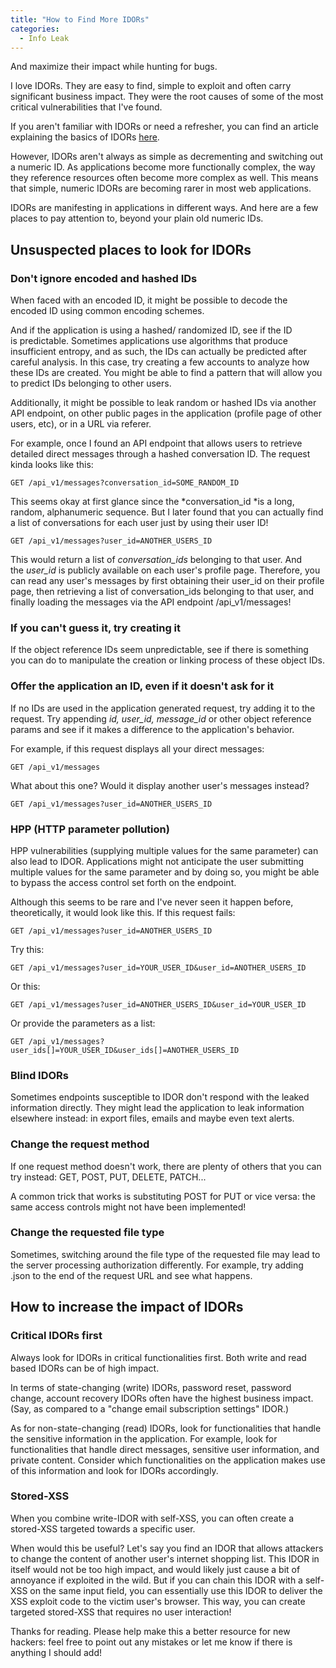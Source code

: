 ```yaml
---
title: "How to Find More IDORs"
categories:
  - Info Leak
---
```

And maximize their impact while hunting for bugs.

I love IDORs. They are easy to find, simple to exploit and often carry significant business impact. They were the root causes of some of the most critical vulnerabilities that I've found.

If you aren't familiar with IDORs or need a refresher, you can find an article explaining the basics of IDORs [here](https://vkili.github.io/blog/info%20leak/intro-to-idor/).

However, IDORs aren't always as simple as decrementing and switching out a numeric ID. As applications become more functionally complex, the way they reference resources often become more complex as well. This means that simple, numeric IDORs are becoming rarer in most web applications.

IDORs are manifesting in applications in different ways. And here are a few places to pay attention to, beyond your plain old numeric IDs.

## Unsuspected places to look for IDORs

### Don't ignore encoded and hashed IDs

When faced with an encoded ID, it might be possible to decode the encoded ID using common encoding schemes.

And if the application is using a hashed/ randomized ID, see if the ID is predictable. Sometimes applications use algorithms that produce insufficient entropy, and as such, the IDs can actually be predicted after careful analysis. In this case, try creating a few accounts to analyze how these IDs are created. You might be able to find a pattern that will allow you to predict IDs belonging to other users.

Additionally, it might be possible to leak random or hashed IDs via another API endpoint, on other public pages in the application (profile page of other users, etc), or in a URL via referer.

For example, once I found an API endpoint that allows users to retrieve detailed direct messages through a hashed conversation ID. The request kinda looks like this:

```
GET /api_v1/messages?conversation_id=SOME_RANDOM_ID
```

This seems okay at first glance since the *conversation_id *is a long, random, alphanumeric sequence. But I later found that you can actually find a list of conversations for each user just by using their user ID!

```
GET /api_v1/messages?user_id=ANOTHER_USERS_ID
```

This would return a list of *conversation_ids* belonging to that user. And the *user_id* is publicly available on each user's profile page. Therefore, you can read any user's messages by first obtaining their user_id on their profile page, then retrieving a list of conversation_ids belonging to that user, and finally loading the messages via the API endpoint /api_v1/messages!

### If you can't guess it, try creating it

If the object reference IDs seem unpredictable, see if there is something you can do to manipulate the creation or linking process of these object IDs.

### Offer the application an ID, even if it doesn't ask for it

If no IDs are used in the application generated request, try adding it to the request. Try appending *id, user_id, message_id* or other object reference params and see if it makes a difference to the application's behavior.

For example, if this request displays all your direct messages:

```
GET /api_v1/messages
```

What about this one? Would it display another user's messages instead?

```
GET /api_v1/messages?user_id=ANOTHER_USERS_ID
```

### HPP (HTTP parameter pollution)

HPP vulnerabilities (supplying multiple values for the same parameter) can also lead to IDOR. Applications might not anticipate the user submitting multiple values for the same parameter and by doing so, you might be able to bypass the access control set forth on the endpoint.

Although this seems to be rare and I've never seen it happen before, theoretically, it would look like this. If this request fails:

```
GET /api_v1/messages?user_id=ANOTHER_USERS_ID
```

Try this:

```
GET /api_v1/messages?user_id=YOUR_USER_ID&user_id=ANOTHER_USERS_ID
```

Or this:

```
GET /api_v1/messages?user_id=ANOTHER_USERS_ID&user_id=YOUR_USER_ID
```

Or provide the parameters as a list:

```
GET /api_v1/messages?user_ids[]=YOUR_USER_ID&user_ids[]=ANOTHER_USERS_ID
```

### Blind IDORs

Sometimes endpoints susceptible to IDOR don't respond with the leaked information directly. They might lead the application to leak information elsewhere instead: in export files, emails and maybe even text alerts.

### Change the request method

If one request method doesn't work, there are plenty of others that you can try instead: GET, POST, PUT, DELETE, PATCH...

A common trick that works is substituting POST for PUT or vice versa: the same access controls might not have been implemented!

### Change the requested file type

Sometimes, switching around the file type of the requested file may lead to the server processing authorization differently. For example, try adding .json to the end of the request URL and see what happens.

## How to increase the impact of IDORs

### Critical IDORs first

Always look for IDORs in critical functionalities first. Both write and read based IDORs can be of high impact.

In terms of state-changing (write) IDORs, password reset, password change, account recovery IDORs often have the highest business impact. (Say, as compared to a "change email subscription settings" IDOR.)

As for non-state-changing (read) IDORs, look for functionalities that handle the sensitive information in the application. For example, look for functionalities that handle direct messages, sensitive user information, and private content. Consider which functionalities on the application makes use of this information and look for IDORs accordingly.

### Stored-XSS

When you combine write-IDOR with self-XSS, you can often create a stored-XSS targeted towards a specific user.

When would this be useful? Let's say you find an IDOR that allows attackers to change the content of another user's internet shopping list. This IDOR in itself would not be too high impact, and would likely just cause a bit of annoyance if exploited in the wild. But if you can chain this IDOR with a self-XSS on the same input field, you can essentially use this IDOR to deliver the XSS exploit code to the victim user's browser. This way, you can create targeted stored-XSS that requires no user interaction!

Thanks for reading. Please help make this a better resource for new hackers: feel free to point out any mistakes or let me know if there is anything I should add!